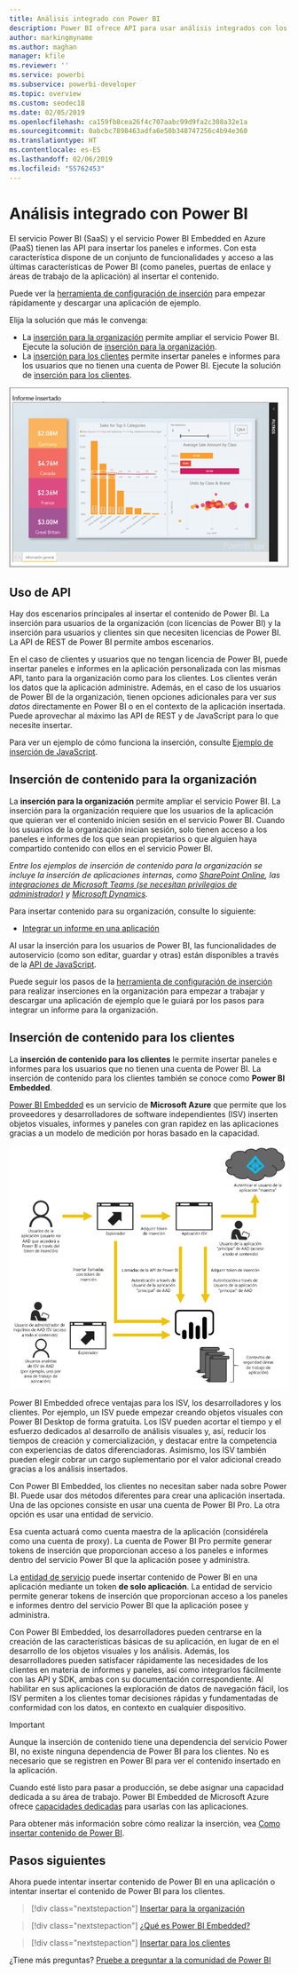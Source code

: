 ```yaml
---
title: Análisis integrado con Power BI
description: Power BI ofrece API para usar análisis integrados con los paneles e informes en las aplicaciones. Aprenda más sobre la inserción con Power BI tanto en entornos PaaS como SaaS mediante software de análisis integrado, herramientas de análisis integrado o herramientas de inteligencia empresarial de análisis integrado.
author: markingmyname
ms.author: maghan
manager: kfile
ms.reviewer: ''
ms.service: powerbi
ms.subservice: powerbi-developer
ms.topic: overview
ms.custom: seodec18
ms.date: 02/05/2019
ms.openlocfilehash: ca159fb8cea26f4c707aabc99d9fa2c308a32e1a
ms.sourcegitcommit: 0abcbc7898463adfa6e50b348747256c4b94e360
ms.translationtype: HT
ms.contentlocale: es-ES
ms.lasthandoff: 02/06/2019
ms.locfileid: "55762453"
---
```

# <a name="embedded-analytics-with-power-bi"></a>Análisis integrado con Power BI

El servicio Power BI (SaaS) y el servicio Power BI Embedded en Azure (PaaS) tienen las API para insertar los paneles e informes. Con esta característica dispone de un conjunto de funcionalidades y acceso a las últimas características de Power BI (como paneles, puertas de enlace y áreas de trabajo de la aplicación) al insertar el contenido.

Puede ver la [herramienta de configuración de inserción](https://aka.ms/embedsetup) para empezar rápidamente y descargar una aplicación de ejemplo.

Elija la solución que más le convenga:

* La [inserción para la organización](embedding.md#embedding-for-your-organization) permite ampliar el servicio Power BI. Ejecute la solución de [inserción para la organización](https://aka.ms/embedsetup/UserOwnsData).
* La [inserción para los clientes](embedding.md#embedding-for-your-customers) permite insertar paneles e informes para los usuarios que no tienen una cuenta de Power BI. Ejecute la solución de [inserción para los clientes](https://aka.ms/embedsetup/AppOwnsData).

![Ejemplo de PBIE](media/what-can-you-do/what-can-you-do-02.png)

## <a name="using-apis"></a>Uso de API

Hay dos escenarios principales al insertar el contenido de Power BI. La inserción para usuarios de la organización (con licencias de Power BI) y la inserción para usuarios y clientes sin que necesiten licencias de Power BI. La API de REST de Power BI permite ambos escenarios.

En el caso de clientes y usuarios que no tengan licencia de Power BI, puede insertar paneles e informes en la aplicación personalizada con las mismas API, tanto para la organización como para los clientes. Los clientes verán los datos que la aplicación administre. Además, en el caso de los usuarios de Power BI de la organización, tienen opciones adicionales para ver *sus datos* directamente en Power BI o en el contexto de la aplicación insertada. Puede aprovechar al máximo las API de REST y de JavaScript para lo que necesite insertar.

Para ver un ejemplo de cómo funciona la inserción, consulte [Ejemplo de inserción de JavaScript](https://microsoft.github.io/PowerBI-JavaScript/demo/).

## <a name="embedding-for-your-organization"></a>Inserción de contenido para la organización

La **inserción para la organización** permite ampliar el servicio Power BI. La inserción para la organización requiere que los usuarios de la aplicación que quieran ver el contenido inicien sesión en el servicio Power BI. Cuando los usuarios de la organización inician sesión, solo tienen acceso a los paneles e informes de los que sean propietarios o que alguien haya compartido contenido con ellos en el servicio Power BI.

*Entre los ejemplos de inserción de contenido para la organización se incluye la inserción de aplicaciones internas, como [SharePoint Online](https://powerbi.microsoft.com/blog/integrate-power-bi-reports-in-sharepoint-online/), las [integraciones de Microsoft Teams (se necesitan privilegios de administrador)](https://powerbi.microsoft.com/blog/power-bi-teams-up-with-microsoft-teams/) y [Microsoft Dynamics](https://docs.microsoft.com/dynamics365/customer-engagement/basics/add-edit-power-bi-visualizations-dashboard).*

Para insertar contenido para su organización, consulte lo siguiente:

* [Integrar un informe en una aplicación](embed-sample-for-your-organization.md)

Al usar la inserción para los usuarios de Power BI, las funcionalidades de autoservicio (como son editar, guardar y otras) están disponibles a través de la [API de JavaScript](https://github.com/Microsoft/PowerBI-JavaScript).

Puede seguir los pasos de la [herramienta de configuración de inserción](https://aka.ms/embedsetup/UserOwnsData) para realizar inserciones en la organización para empezar a trabajar y descargar una aplicación de ejemplo que le guiará por los pasos para integrar un informe para la organización.

## <a name="embedding-for-your-customers"></a>Inserción de contenido para los clientes

La **inserción de contenido para los clientes** le permite insertar paneles e informes para los usuarios que no tienen una cuenta de Power BI. La inserción de contenido para los clientes también se conoce como **Power BI Embedded**.

[Power BI Embedded](azure-pbie-what-is-power-bi-embedded.md) es un servicio de **Microsoft Azure** que permite que los proveedores y desarrolladores de software independientes (ISV) inserten objetos visuales, informes y paneles con gran rapidez en las aplicaciones gracias a un modelo de medición por horas basado en la capacidad.

![Flujo de inserción para insertar contenido para los clientes](media/embedding/powerbi-embed-flow.png)

Power BI Embedded ofrece ventajas para los ISV, los desarrolladores y los clientes. Por ejemplo, un ISV puede empezar creando objetos visuales con Power BI Desktop de forma gratuita. Los ISV pueden acortar el tiempo y el esfuerzo dedicados al desarrollo de análisis visuales y, así, reducir los tiempos de creación y comercialización, y destacar entre la competencia con experiencias de datos diferenciadoras. Asimismo, los ISV también pueden elegir cobrar un cargo suplementario por el valor adicional creado gracias a los análisis insertados.

Con Power BI Embedded, los clientes no necesitan saber nada sobre Power BI. Puede usar dos métodos diferentes para crear una aplicación insertada. Una de las opciones consiste en usar una cuenta de Power BI Pro. La otra opción es usar una entidad de servicio. 

Esa cuenta actuará como cuenta maestra de la aplicación (considérela como una cuenta de proxy). La cuenta de Power BI Pro permite generar tokens de inserción que proporcionan acceso a los paneles e informes dentro del servicio Power BI que la aplicación posee y administra.

La [entidad de servicio](embed-service-principal.md) puede insertar contenido de Power BI en una aplicación mediante un token **de solo aplicación**. La entidad de servicio permite generar tokens de inserción que proporcionan acceso a los paneles e informes dentro del servicio Power BI que la aplicación posee y administra.

Con Power BI Embedded, los desarrolladores pueden centrarse en la creación de las características básicas de su aplicación, en lugar de en el desarrollo de los objetos visuales y los análisis. Además, los desarrolladores pueden satisfacer rápidamente las necesidades de los clientes en materia de informes y paneles, así como integrarlos fácilmente con las API y SDK, ambas con su documentación correspondiente. Al habilitar en sus aplicaciones la exploración de datos de navegación fácil, los ISV permiten a los clientes tomar decisiones rápidas y fundamentadas de conformidad con los datos, en contexto en cualquier dispositivo.

> [!IMPORTANT]
> Aunque la inserción de contenido tiene una dependencia del servicio Power BI, no existe ninguna dependencia de Power BI para los clientes. No es necesario que se registren en Power BI para ver el contenido insertado en la aplicación.

Cuando esté listo para pasar a producción, se debe asignar una capacidad dedicada a su área de trabajo. Power BI Embedded de Microsoft Azure ofrece [capacidades dedicadas](azure-pbie-create-capacity.md) para usarlas con las aplicaciones.

Para obtener más información sobre cómo realizar la inserción, vea [Como insertar contenido de Power BI](embed-sample-for-customers.md).

## <a name="next-steps"></a>Pasos siguientes

Ahora puede intentar insertar contenido de Power BI en una aplicación o intentar insertar el contenido de Power BI para los clientes.

> [!div class="nextstepaction"]
> [Insertar para la organización](embed-sample-for-your-organization.md)

> [!div class="nextstepaction"]
> [¿Qué es Power BI Embedded?](azure-pbie-what-is-power-bi-embedded.md)

> [!div class="nextstepaction"]
>[Insertar para los clientes](embed-sample-for-customers.md)

¿Tiene más preguntas? [Pruebe a preguntar a la comunidad de Power BI](http://community.powerbi.com/)